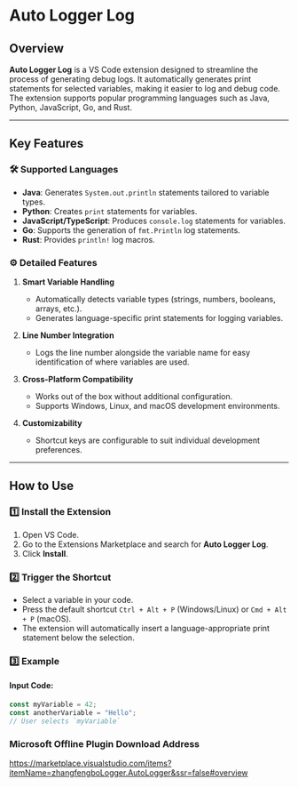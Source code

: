 <!--
 * @Descripttion:
 * @version:
 * @Author: luckzhangfengbo
 * @Date: 2024-11-25 19:43:03
 * @LastEditors: zhangfengbo
 * @LastEditTime: 2024-11-25 20:55:56
-->

# Auto Logger Log

## Overview

**Auto Logger Log** is a VS Code extension designed to streamline the process of generating debug logs. It automatically generates print statements for selected variables, making it easier to log and debug code. The extension supports popular programming languages such as Java, Python, JavaScript, Go, and Rust.

---

## Key Features

### 🛠 Supported Languages

- **Java**: Generates `System.out.println` statements tailored to variable types.
- **Python**: Creates `print` statements for variables.
- **JavaScript/TypeScript**: Produces `console.log` statements for variables.
- **Go**: Supports the generation of `fmt.Println` log statements.
- **Rust**: Provides `println!` log macros.

### ⚙️ Detailed Features

1. **Smart Variable Handling**

   - Automatically detects variable types (strings, numbers, booleans, arrays, etc.).
   - Generates language-specific print statements for logging variables.

2. **Line Number Integration**

   - Logs the line number alongside the variable name for easy identification of where variables are used.

3. **Cross-Platform Compatibility**

   - Works out of the box without additional configuration.
   - Supports Windows, Linux, and macOS development environments.

4. **Customizability**
   - Shortcut keys are configurable to suit individual development preferences.

---

## How to Use

### 1️⃣ Install the Extension

1. Open VS Code.
2. Go to the Extensions Marketplace and search for **Auto Logger Log**.
3. Click **Install**.

### 2️⃣ Trigger the Shortcut

- Select a variable in your code.
- Press the default shortcut `Ctrl + Alt + P` (Windows/Linux) or `Cmd + Alt + P` (macOS).
- The extension will automatically insert a language-appropriate print statement below the selection.

### 3️⃣ Example

#### Input Code:

```js
const myVariable = 42;
const anotherVariable = "Hello";
// User selects `myVariable`
```

### Microsoft Offline Plugin Download Address

https://marketplace.visualstudio.com/items?itemName=zhangfengboLogger.AutoLogger&ssr=false#overview
